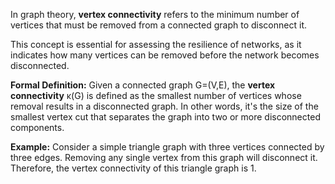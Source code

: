 In graph theory, **vertex connectivity** refers to the minimum number of vertices that must be removed from a connected graph to disconnect it. 

This concept is essential for assessing the resilience of networks, as it indicates how many vertices can be removed before the network becomes disconnected.

**Formal Definition:**
Given a connected graph G=(V,E), the **vertex connectivity** κ(G) is defined as the smallest number of vertices whose removal results in a disconnected graph. In other words, it's the size of the smallest vertex cut that separates the graph into two or more disconnected components.

**Example:**
Consider a simple triangle graph with three vertices connected by three edges. Removing any single vertex from this graph will disconnect it. Therefore, the vertex connectivity of this triangle graph is 1.